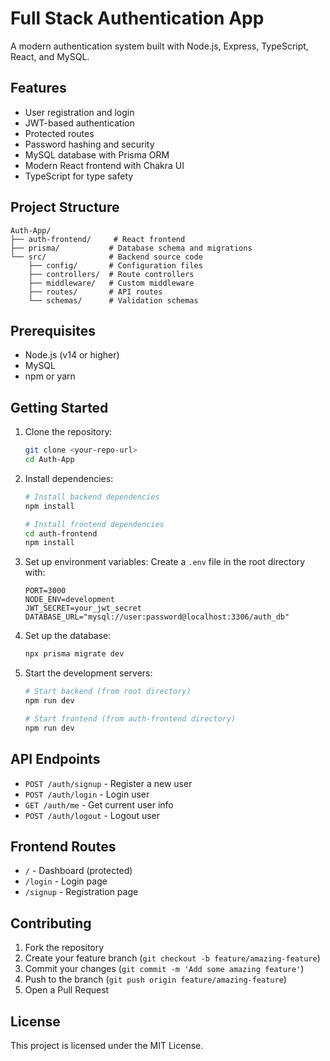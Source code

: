 # Full Stack Authentication App

A modern authentication system built with Node.js, Express, TypeScript, React, and MySQL.

## Features

- User registration and login
- JWT-based authentication
- Protected routes
- Password hashing and security
- MySQL database with Prisma ORM
- Modern React frontend with Chakra UI
- TypeScript for type safety

## Project Structure

```
Auth-App/
├── auth-frontend/     # React frontend
├── prisma/           # Database schema and migrations
└── src/              # Backend source code
    ├── config/       # Configuration files
    ├── controllers/  # Route controllers
    ├── middleware/   # Custom middleware
    ├── routes/       # API routes
    └── schemas/      # Validation schemas
```

## Prerequisites

- Node.js (v14 or higher)
- MySQL
- npm or yarn

## Getting Started

1. Clone the repository:
   ```bash
   git clone <your-repo-url>
   cd Auth-App
   ```

2. Install dependencies:
   ```bash
   # Install backend dependencies
   npm install

   # Install frontend dependencies
   cd auth-frontend
   npm install
   ```

3. Set up environment variables:
   Create a `.env` file in the root directory with:
   ```
   PORT=3000
   NODE_ENV=development
   JWT_SECRET=your_jwt_secret
   DATABASE_URL="mysql://user:password@localhost:3306/auth_db"
   ```

4. Set up the database:
   ```bash
   npx prisma migrate dev
   ```

5. Start the development servers:
   ```bash
   # Start backend (from root directory)
   npm run dev

   # Start frontend (from auth-frontend directory)
   npm run dev
   ```

## API Endpoints

- `POST /auth/signup` - Register a new user
- `POST /auth/login` - Login user
- `GET /auth/me` - Get current user info
- `POST /auth/logout` - Logout user

## Frontend Routes

- `/` - Dashboard (protected)
- `/login` - Login page
- `/signup` - Registration page

## Contributing

1. Fork the repository
2. Create your feature branch (`git checkout -b feature/amazing-feature`)
3. Commit your changes (`git commit -m 'Add some amazing feature'`)
4. Push to the branch (`git push origin feature/amazing-feature`)
5. Open a Pull Request

## License

This project is licensed under the MIT License. 